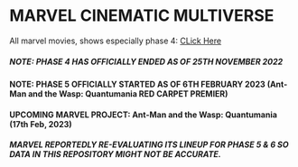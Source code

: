 # MARVEL CINEMATIC MULTIVERSE

All marvel movies, shows especially phase 4: [CLick Here](https://github.com/gunjan1909/marvel/blob/main/MCU%20RESEARCH.md)

##### NOTE: PHASE 4 HAS OFFICIALLY ENDED AS OF 25TH NOVEMBER 2022

#### NOTE: PHASE 5 OFFICIALLY STARTED AS OF 6TH FEBRUARY 2023 (Ant-Man and the Wasp: Quantumania RED CARPET PREMIER)

#### UPCOMING MARVEL PROJECT: Ant-Man and the Wasp: Quantumania (17th Feb, 2023)

##### MARVEL REPORTEDLY RE-EVALUATING ITS LINEUP FOR PHASE 5 & 6 SO DATA IN THIS REPOSITORY MIGHT NOT BE ACCURATE.
